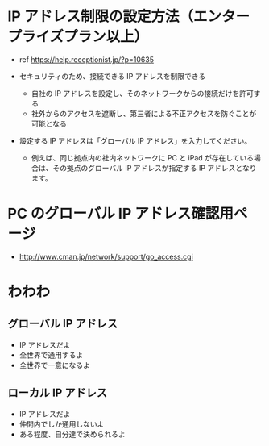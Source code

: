 # IP アドレス制限の設定方法（エンタープライズプラン以上）

- ref
  https://help.receptionist.jp/?p=10635

- セキュリティのため、接続できる IP アドレスを制限できる

  - 自社の IP アドレスを設定し、そのネットワークからの接続だけを許可する
  - 社外からのアクセスを遮断し、第三者による不正アクセスを防ぐことが可能となる

- 設定する IP アドレスは「グローバル IP アドレス」を入力してください。

  - 例えば、同じ拠点内の社内ネットワークに PC と iPad が存在している場合は、その拠点のグローバル IP アドレスが指定する IP アドレスとなります。

# PC のグローバル IP アドレス確認用ページ

- http://www.cman.jp/network/support/go_access.cgi

# わわわ

## グローバル IP アドレス

- IP アドレスだよ
- 全世界で通用するよ
- 全世界で一意になるよ

## ローカル IP アドレス

- IP アドレスだよ
- 仲間内でしか通用しないよ
- ある程度、自分達で決められるよ
